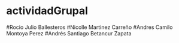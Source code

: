 
# actividadGrupal

#Rocio Julio Ballesteros
#Nicolle Martinez Carreño
#Andres Camilo Montoya Perez
#Andrés Santiago Betancur Zapata
